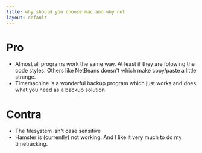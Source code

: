 ```yaml
---
title: why should you choose mac and why not
layout: default
---
```


# Pro
* Almost all programs work the same way. At least if they are folowing the code
  styles. Others like NetBeans doesn't which make copy/paste a little strange.
* Timemachine is a wonderful backup program which just works and does what you
  need as a backup solution

# Contra
* The filesystem isn't case sensitive
* Hamster is (currently) not working.  And I like it very much to do my
  timetracking.
